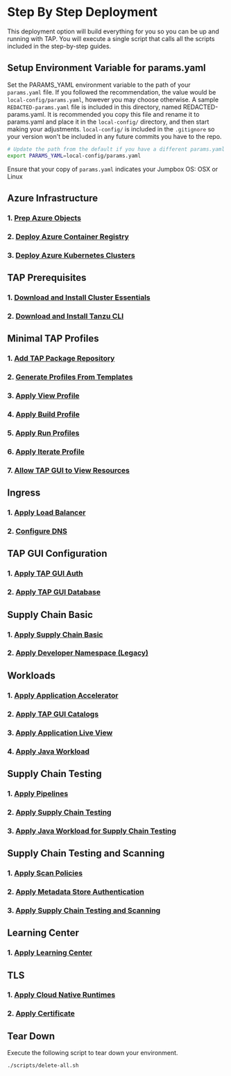 # Step By Step Deployment

This deployment option will build everything for you so you can be up and running with TAP. You will execute a single script that calls all the scripts included in the step-by-step guides.

## Setup Environment Variable for params.yaml

Set the PARAMS_YAML environment variable to the path of your `params.yaml` file. If you followed the recommendation, the value would be `local-config/params.yaml`, however you may choose otherwise. A sample `REDACTED-params.yaml` file is included in this directory, named REDACTED-params.yaml. It is recommended you copy this file and rename it to params.yaml and place it in the `local-config/` directory, and then start making your adjustments. `local-config/` is included in the `.gitignore` so your version won't be included in any future commits you have to the repo.

```bash
# Update the path from the default if you have a different params.yaml file name or location.
export PARAMS_YAML=local-config/params.yaml
```

Ensure that your copy of `params.yaml` indicates your Jumpbox OS: OSX or Linux

## Azure Infrastructure

### 1. [Prep Azure Objects](./azure-infrastructure/01-prep-azure-objects.md)

### 2. [Deploy Azure Container Registry](./azure-infrastructure/02-deploy-azure-container-registry.md)

### 3. [Deploy Azure Kubernetes Clusters](./azure-infrastructure/03-deploy-azure-k8s-clusters.md)

## TAP Prerequisites

### 1. [Download and Install Cluster Essentials](./tap-prereqs/01-download-and-install-cluster-essentials.md)

### 2. [Download and Install Tanzu CLI](./tap-prereqs/02-download-and-install-tanzu-cli.md)

## Minimal TAP Profiles

### 1. [Add TAP Package Repository](./minimal-tap-profiles/01-add-tap-package-repository.md)

### 2. [Generate Profiles From Templates](./minimal-tap-profiles/02-generate-profiles-from-templates.md)

### 3. [Apply View Profile](./minimal-tap-profiles/03-apply-view-profile.md)

### 4. [Apply Build Profile](./minimal-tap-profiles/04-apply-build-profile.md)

### 5. [Apply Run Profiles](./minimal-tap-profiles/05-apply-run-profiles.md)

### 6. [Apply Iterate Profile](./minimal-tap-profiles/06-apply-iterate-profile.md)

### 7. [Allow TAP GUI to View Resources](./minimal-tap-profiles/07-allow-tap-gui-to-view-resources.md)

## Ingress

### 1. [Apply Load Balancer](./ingress/01-apply-load-balancer.md)

### 2. [Configure DNS](./ingress/02-configure-dns.md)

## TAP GUI Configuration

### 1. [Apply TAP GUI Auth](./tap-gui-configuration/01-apply-tap-gui-auth.md)

### 2. [Apply TAP GUI Database](./tap-gui-configuration/02-apply-tap-gui-database.md)

## Supply Chain Basic

### 1. [Apply Supply Chain Basic](./supply-chain-basic/01-apply-supply-chain-basic.md)

### 2. [Apply Developer Namespace (Legacy)](./supply-chain-basic/02-apply-dev-namespace-legacy.md)

## Workloads

### 1. [Apply Application Accelerator](./workloads/01-apply-application-accelerator.md)

### 2. [Apply TAP GUI Catalogs](./workloads/02-apply-tap-gui-catalogs.md)

### 3. [Apply Application Live View](./workloads/03-apply-application-live-view.md)

### 4. [Apply Java Workload](./workloads/04-apply-java-workload.md)

## Supply Chain Testing

### 1. [Apply Pipelines](./supply-chain-testing/01-apply-pipelines.md)

### 2. [Apply Supply Chain Testing](./supply-chain-testing/02-apply-supply-chain-testing.md)

### 3. [Apply Java Workload for Supply Chain Testing](./supply-chain-testing/03-apply-java-workload-for-supply-chain-testing.md)

## Supply Chain Testing and Scanning

### 1. [Apply Scan Policies](./supply-chain-testing-and-scanning/01-apply-scan-policies.md)

### 2. [Apply Metadata Store Authentication](./supply-chain-testing-and-scanning/02-apply-metadata-store-auth.md)

### 3. [Apply Supply Chain Testing and Scanning](./supply-chain-testing-and-scanning/03-apply-supply-chain-testing-and-scanning.md)

## Learning Center

### 1. [Apply Learning Center](./learning-center/01-apply-learning-center.md)

## TLS

### 1. [Apply Cloud Native Runtimes](./tls/01-apply-cloud-native-runtimes.md)

### 2. [Apply Certificate](./tls/02-apply-cert.md)

## Tear Down

Execute the following script to tear down your environment.

```bash
./scripts/delete-all.sh
```
